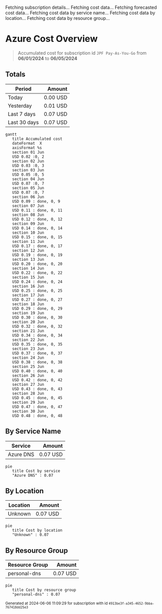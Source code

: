 Fetching subscription details...
Fetching cost data...
Fetching forecasted cost data...
Fetching cost data by service name...
Fetching cost data by location...
Fetching cost data by resource group...
# Azure Cost Overview

> Accumulated cost for subscription id `JPF Pay-As-You-Go` from **06/01/2024** to **06/05/2024**

## Totals

|Period|Amount|
|---|---:|
|Today|0.00 USD|
|Yesterday|0.01 USD|
|Last 7 days|0.07 USD|
|Last 30 days|0.07 USD|

```mermaid
gantt
   title Accumulated cost
   dateFormat  X
   axisFormat %s
   section 01 Jun
   USD 0.02 :0, 2
   section 02 Jun
   USD 0.03 :0, 3
   section 03 Jun
   USD 0.05 :0, 5
   section 04 Jun
   USD 0.07 :0, 7
   section 05 Jun
   USD 0.07 :0, 7
   section 06 Jun
   USD 0.09 : done, 0, 9
   section 07 Jun
   USD 0.11 : done, 0, 11
   section 08 Jun
   USD 0.12 : done, 0, 12
   section 09 Jun
   USD 0.14 : done, 0, 14
   section 10 Jun
   USD 0.15 : done, 0, 15
   section 11 Jun
   USD 0.17 : done, 0, 17
   section 12 Jun
   USD 0.19 : done, 0, 19
   section 13 Jun
   USD 0.20 : done, 0, 20
   section 14 Jun
   USD 0.22 : done, 0, 22
   section 15 Jun
   USD 0.24 : done, 0, 24
   section 16 Jun
   USD 0.25 : done, 0, 25
   section 17 Jun
   USD 0.27 : done, 0, 27
   section 18 Jun
   USD 0.29 : done, 0, 29
   section 19 Jun
   USD 0.30 : done, 0, 30
   section 20 Jun
   USD 0.32 : done, 0, 32
   section 21 Jun
   USD 0.34 : done, 0, 34
   section 22 Jun
   USD 0.35 : done, 0, 35
   section 23 Jun
   USD 0.37 : done, 0, 37
   section 24 Jun
   USD 0.38 : done, 0, 38
   section 25 Jun
   USD 0.40 : done, 0, 40
   section 26 Jun
   USD 0.42 : done, 0, 42
   section 27 Jun
   USD 0.43 : done, 0, 43
   section 28 Jun
   USD 0.45 : done, 0, 45
   section 29 Jun
   USD 0.47 : done, 0, 47
   section 30 Jun
   USD 0.48 : done, 0, 48
```

## By Service Name

|Service|Amount|
|---|---:|
|Azure DNS|0.07 USD|

```mermaid
pie
   title Cost by service
   "Azure DNS" : 0.07
```

## By Location

|Location|Amount|
|---|---:|
|Unknown|0.07 USD|

```mermaid
pie
   title Cost by location
   "Unknown" : 0.07
```

## By Resource Group

|Resource Group|Amount|
|---|---:|
|personal-dns|0.07 USD|

```mermaid
pie
   title Cost by resource group
   "personal-dns" : 0.07
```

<sup>Generated at 2024-06-06 11:09:29 for subscription with id `4913be3f-a345-4652-9bba-767418dd25e3`</sup>
